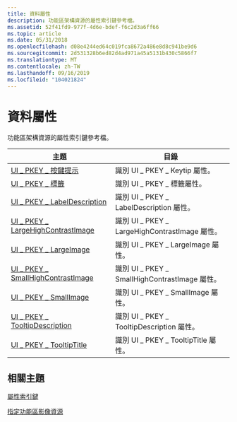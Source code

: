 ```yaml
---
title: 資料屬性
description: 功能區架構資源的屬性索引鍵參考檔。
ms.assetid: 52f41fd9-977f-4d6e-bdef-f6c2d3a6ff66
ms.topic: article
ms.date: 05/31/2018
ms.openlocfilehash: d08e4244ed64c019fca8672a486e8d8c941be9d6
ms.sourcegitcommit: 2d531328b6ed82d4ad971a45a5131b430c5866f7
ms.translationtype: MT
ms.contentlocale: zh-TW
ms.lasthandoff: 09/16/2019
ms.locfileid: "104021824"
---
```

# <a name="resource-properties"></a>資料屬性

功能區架構資源的屬性索引鍵參考檔。



| 主題                                                                                                    | 目錄                                                             |
|----------------------------------------------------------------------------------------------------------|----------------------------------------------------------------------|
| [UI \_ PKEY \_ 按鍵提示](windowsribbon-reference-properties-uipkey-keytip.md)                                 | 識別 UI \_ PKEY \_ Keytip 屬性。<br/>                 |
| [UI \_ PKEY \_ 標籤](windowsribbon-reference-properties-uipkey-label.md)                                   | 識別 UI \_ PKEY \_ 標籤屬性。<br/>                  |
| [UI \_ PKEY \_ LabelDescription](windowsribbon-reference-properties-uipkey-labeldescription.md)             | 識別 UI \_ PKEY \_ LabelDescription 屬性。<br/>       |
| [UI \_ PKEY \_ LargeHighContrastImage](windowsribbon-reference-properties-uipkey-largehighcontrastimage.md) | 識別 UI \_ PKEY \_ LargeHighContrastImage 屬性。<br/> |
| [UI \_ PKEY \_ LargeImage](windowsribbon-reference-properties-uipkey-largeimage.md)                         | 識別 UI \_ PKEY \_ LargeImage 屬性。<br/>             |
| [UI \_ PKEY \_ SmallHighContrastImage](windowsribbon-reference-properties-uipkey-smallhighcontrastimage.md) | 識別 UI \_ PKEY \_ SmallHighContrastImage 屬性。<br/> |
| [UI \_ PKEY \_ SmallImage](windowsribbon-reference-properties-uipkey-smallimage.md)                         | 識別 UI \_ PKEY \_ SmallImage 屬性。<br/>             |
| [UI \_ PKEY \_ TooltipDescription](windowsribbon-reference-properties-uipkey-tooltipdescription.md)         | 識別 UI \_ PKEY \_ TooltipDescription 屬性。<br/>     |
| [UI \_ PKEY \_ TooltipTitle](windowsribbon-reference-properties-uipkey-tooltiptitle.md)                     | 識別 UI \_ PKEY \_ TooltipTitle 屬性。<br/>           |



 

## <a name="related-topics"></a>相關主題

<dl> <dt>

[屬性索引鍵](windowsribbon-reference-properties.md)
</dt> <dt>

[指定功能區影像資源](windowsribbon-imageformats.md)
</dt> </dl>

 

 





